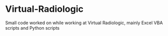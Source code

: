 # Virtual-Radiologic
Small code worked on while working at Virtual Radiologic, mainly Excel VBA scripts and Python scripts
